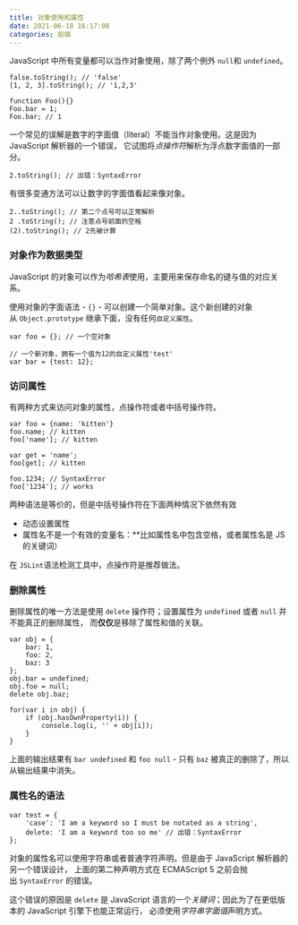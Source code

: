 ```yaml
---
title: 对象使用和属性
date: 2021-06-10 16:17:08
categories: 前端
---
```

JavaScript 中所有变量都可以当作对象使用，除了两个例外 `null`和 `undefined`。

```
false.toString(); // 'false'
[1, 2, 3].toString(); // '1,2,3'

function Foo(){}
Foo.bar = 1;
Foo.bar; // 1

```

一个常见的误解是数字的字面值（literal）不能当作对象使用。这是因为 JavaScript 解析器的一个错误， 它试图将*点操作符*解析为浮点数字面值的一部分。

```
2.toString(); // 出错：SyntaxError

```

有很多变通方法可以让数字的字面值看起来像对象。

```
2..toString(); // 第二个点号可以正常解析
2 .toString(); // 注意点号前面的空格
(2).toString(); // 2先被计算

```

### 对象作为数据类型

JavaScript 的对象可以作为*哈希表*使用，主要用来保存命名的键与值的对应关系。

使用对象的字面语法 - `{}` - 可以创建一个简单对象。这个新创建的对象从 `Object.prototype` 继承下面，没有任何`自定义属性`。

```
var foo = {}; // 一个空对象

// 一个新对象，拥有一个值为12的自定义属性'test'
var bar = {test: 12}; 

```

### 访问属性

有两种方式来访问对象的属性，点操作符或者中括号操作符。

```
var foo = {name: 'kitten'}
foo.name; // kitten
foo['name']; // kitten

var get = 'name';
foo[get]; // kitten

foo.1234; // SyntaxError
foo['1234']; // works

```

两种语法是等价的，但是中括号操作符在下面两种情况下依然有效

*   动态设置属性
*   属性名不是一个有效的变量名：**比如属性名中包含空格，或者属性名是 JS 的关键词）

在 `JSLint`语法检测工具中，点操作符是推荐做法。

### 删除属性

删除属性的唯一方法是使用 `delete` 操作符；设置属性为 `undefined` 或者 `null` 并不能真正的删除属性， 而**仅仅**是移除了属性和值的关联。

```
var obj = {
    bar: 1,
    foo: 2,
    baz: 3
};
obj.bar = undefined;
obj.foo = null;
delete obj.baz;

for(var i in obj) {
    if (obj.hasOwnProperty(i)) {
        console.log(i, '' + obj[i]);
    }
}

```

上面的输出结果有 `bar undefined` 和 `foo null` - 只有 `baz` 被真正的删除了，所以从输出结果中消失。

### 属性名的语法

```
var test = {
    'case': 'I am a keyword so I must be notated as a string',
    delete: 'I am a keyword too so me' // 出错：SyntaxError
};

```

对象的属性名可以使用字符串或者普通字符声明。但是由于 JavaScript 解析器的另一个错误设计， 上面的第二种声明方式在 ECMAScript 5 之前会抛出 `SyntaxError` 的错误。

这个错误的原因是 `delete` 是 JavaScript 语言的一个*关键词*；因此为了在更低版本的 JavaScript 引擎下也能正常运行， 必须使用*字符串字面值*声明方式。

